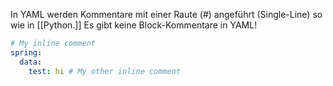 In YAML werden Kommentare mit einer Raute (#) angeführt (Single-Line) so wie in [[Python.]] Es gibt keine Block-Kommentare in YAML!

```YAML
# My inline comment
spring:
  data:
    test: hi # My other inline comment
```